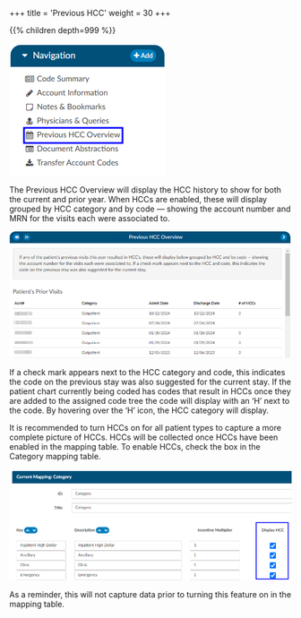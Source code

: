 +++
title = 'Previous HCC'
weight = 30
+++

{{% children depth=999 %}}

![Previous HCCs](PreviousHCCViewer.png)

The Previous HCC Overview will display the HCC history to show for both the current and prior year. When HCCs are enabled, these will display grouped by HCC category and by code — showing the account number and MRN for the visits each were associated to. 

![Previous HCC Viewer](PreviousHCC.png)

If a check mark appears next to the HCC category and code, this indicates the code on the previous stay was also suggested for the current stay. If the patient chart currently being coded has codes that result in HCCs once they are added to the assigned code tree the code will display with an ‘H’ next to the code. By hovering over the ‘H’ icon, the HCC category will display.

It is recommended to turn HCCs on for all patient types to capture a more complete picture of HCCs. HCCs will be collected once HCCs have been enabled in the mapping table. To enable HCCs, check the box in the Category mapping table.

![Enable HCCs in Mapping Table](DisplayHCC.png)

As a reminder, this will not capture data prior to turning this feature on in the mapping table.
